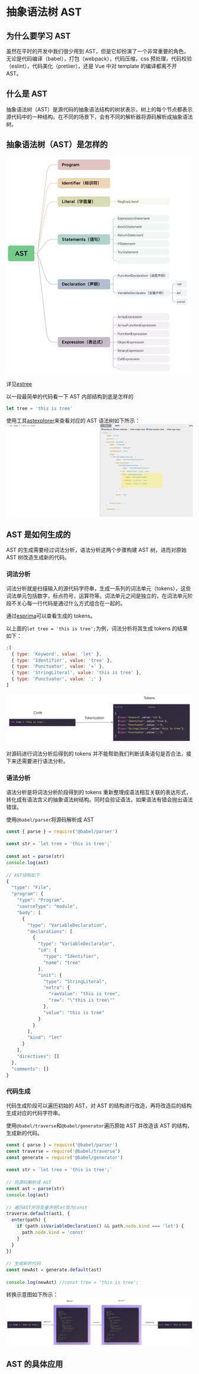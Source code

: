 # 抽象语法树 AST

## 为什么要学习 AST

虽然在平时的开发中我们很少用到 AST，但是它却扮演了一个非常重要的角色，无论是代码编译（babel），打包（webpack），代码压缩，css 预处理，代码校验（eslint），代码美化（pretiier），还是 Vue 中对 template 的编译都离不开 AST。

## 什么是 AST

抽象语法树（AST）是源代码的抽象语法结构的树状表示，树上的每个节点都表示源代码中的一种结构。在不同的场景下，会有不同的解析器将源码解析成抽象语法树。

## 抽象语法树（AST）是怎样的

![AST](./images/ast3.png)

详见[estree](https://github.com/estree/estree/blob/master/es2015.md#programs)

以一段最简单的代码看一下 AST 内部结构到底是怎样的

```js
let tree = 'this is tree'
```

使用工具[astexplorer](https://astexplorer.net/)来查看对应的 AST 语法树如下所示：
![AST语法树](./images/ast2.png)

## AST 是如何生成的

AST 的生成需要经过词法分析，语法分析这两个步骤构建 AST 树，进而对原始 AST 树改造生成新的代码。

### 词法分析

词法分析就是扫描输入的源代码字符串，生成一系列的词法单元（tokens），这些词法单元包括数字，标点符号，运算符等。词法单元之间是独立的，在词法单元阶段不关心每一行代码是通过什么方式组合在一起的。

通过[esprima](https://esprima.org/demo/parse.html)可以查看生成的 tokens。

以上面的`let tree = 'this is tree';`为例，词法分析将其生成 tokens 的结果如下：

```js
;[
  { type: 'Keyword', value: 'let' },
  { type: 'Identifier', value: 'tree' },
  { type: 'Punctuator', value: '=' },
  { type: 'StringLiteral', value: 'this is tree' },
  { type: 'Punctuator', value: ';' }
]
```

![tokens](./images/ast4.png)

对源码进行词法分析后得到的 tokens 并不能帮助我们判断该条语句是否合法，接下来还需要进行语法分析。

### 语法分析

语法分析是将词法分析阶段得到的 tokens 重新整理成语法相互关联的表达形式，转化成有语法含义的抽象语法树结构。同时会验证语法，如果语法有错会抛出语法错误。

使用`@babel/parser`将源码解析成 AST

```js
const { parse } = require('@babel/parser')

const str = `let tree = 'this is tree';`

const ast = parse(str)
console.log(ast)

// AST结构如下
{
  "type": "File",
  "program": {
    "type": "Program",
    "sourceType": "module",
    "body": [
      {
        "type": "VariableDeclaration",
        "declarations": [
          {
            "type": "VariableDeclarator",
            "id": {
              "type": "Identifier",
              "name": "tree"
            },
            "init": {
              "type": "StringLiteral",
              "extra": {
                "rawValue": "this is tree",
                "raw": "\"this is tree\""
              },
              "value": "this is tree"
            }
          }
        ],
        "kind": "let"
      }
    ],
    "directives": []
  },
  "comments": []
}
```

### 代码生成

代码生成阶段可以遍历初始的 AST，对 AST 的结构进行改造，再将改造后的结构生成对应的代码字符串。

使用`@babel/traverse`和`@babel/generator`遍历原始 AST 并改造该 AST 的结构，生成新的代码。

```js
const { parse } = require('@babel/parser')
const traverse = require('@babel/traverse')
const generate = require('@babel/generator')

const str = `let tree = 'this is tree';`

// 将源码解析成 AST
const ast = parse(str)
console.log(ast)

// 遍历AST并将变量声明let改为const
traverse.default(ast1, {
  enter(path) {
    if (path.isVariableDeclaration() && path.node.kind === 'let') {
      path.node.kind = 'const'
    }
  }
})

// 生成新的代码
const newAst = generate.default(ast)

console.log(newAst) //const tree = 'this is tree';
```

转换示意图如下所示：
![AST代码生成](./images/ast5.png)

## AST 的具体应用
